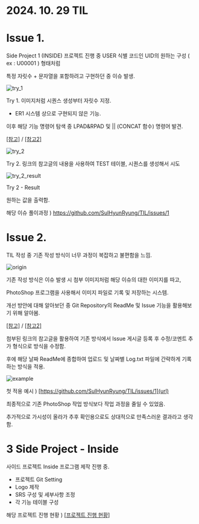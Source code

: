 # 2024. 10. 29 TIL


 # Issue 1.
 
Side Project 1 (INSIDE) 프로젝트 진행 중
USER 식별 코드인 UID의 원하는 구성 ( ex : U00001 ) 형태처럼

특정 자릿수 + 문자열을 포함하려고 구현하던 중 이슈 발생.


![try_1](https://github.com/user-attachments/assets/e895d538-d4db-478f-9384-1cd11973c123)

Try 1. 이미지처럼 시퀀스 생성부터 자릿수 지정.
* ER1 시스템 상으로 구현되지 않은 기능.
 
이후 해당 기능 명령어 탐색 중 LPAD&RPAD 및 || (CONCAT 함수) 명령어 발견.

[[참고]](https://ajdahrdl.tistory.com/152) / [[참고2]](https://okky.kr/questions/357425)


![try_2](https://github.com/user-attachments/assets/bb55cf2f-af5d-47f6-9b74-70493baadeeb)

Try 2. 링크의 참고글의 내용을 사용하여 TEST 테이블, 시퀀스를 생성해서 시도

![try_2_result](https://github.com/user-attachments/assets/cf2d28d5-a202-4f2f-b304-ef1e37531601)

Try 2 - Result 

원하는 값을 출력함.

해당 이슈 풀이과정 ) https://github.com/SulHyunRyung/TIL/issues/1

# Issue 2.

TIL 작성 중 기존 작성 방식이 너무 과정이 복잡하고 불편함을 느낌.

![origin](https://github.com/user-attachments/assets/38b7f1c6-fe52-41af-ac33-c0553e7bde8c)

기존 작성 방식은 이슈 발생 시 첨부 이미지처럼 해당 이슈의 대한 이미지를 따고,

PhotoShop 프로그램을 사용해서 이미지 파일로 기록 및 저장하는 시스템.

개선 방안에 대해 알아보던 중 Git Repository의 ReadMe 및 Issue 기능을 활용해보기 위해 알아봄.

[[참고]](https://lsh424.tistory.com/37) / [[참고2]](https://worthpreading.tistory.com/83)

첨부된 링크의 참고글을 활용하여 기존 방식에서 Issue 게시글 등록 후 수정/코멘트 추가 형식으로 방식을 수정함.

후에 해당 날짜 ReadMe에 종합하여 업로드 및 날짜별 Log.txt 파일에 간략하게 기록하는 방식을 적용.

![example](https://github.com/user-attachments/assets/7593ec90-4e80-40a7-92bc-d536d7303fec)



첫 적용 예시 ) [https://github.com/SulHyunRyung/TIL/issues/1](url)

최종적으로 기존 PhotoShop 작업 방식보다 작업 과정을 줄일 수 있었음.

추가적으로 가시성이 올라가 추후 확인용으로도 상대적으로 만족스러운 결과라고 생각함.


# 3 Side Project - Inside

사이드 프로젝트 Inside 프로그램 제작 진행 중.
* 프로젝트 Git Setting
* Logo 제작
* SRS 구성 및 세부사항 조정
* 각 기능 테이블 구성

해당 프로젝트 진행 현황 ) [[프로젝트 진행 현황]](https://github.com/SulHyunRyung/INSIDE/tree/main)


